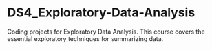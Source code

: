 # DS4_Exploratory-Data-Analysis
Coding projects for Exploratory Data Analysis.  This course covers the essential exploratory techniques for summarizing data.
